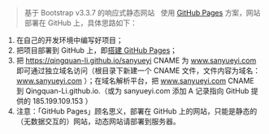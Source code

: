 > 基于 Bootstrap v3.3.7 的响应式静态网站  
使用 [GitHub Pages](https://pages.github.com/) 方案，网站部署在 GitHub 上，具体思路如下：  
1. 在自己的开发环境中编写好项目；
2. 把项目部署到 GitHub 上，即[搭建 GitHub Pages](https://github.com/Qingquan-Li/blog/issues/12)；
3. 把 https://qingquan-li.github.io/sanyueyi CNAME 为 www.sanyueyi.com 即可通过独立域名访问（根目录下新建一个 CNAME 文件，文件内容为域名： www.sanyueyi.com ）；在域名解析平台，把 www.sanyueyi.com CNAME 到 Qingquan-Li.github.io.（或为 sanyueyi.com 添加 A 记录指向 GitHub 提供的 185.199.109.153 ）
4. 注意：「GitHub Pages」顾名思义，部署在 GitHub 上的网站，只能是静态的（无数据交互的）网站，动态网站请部署到服务器。
